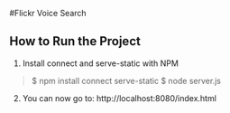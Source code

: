 #Flickr Voice Search
## How to Run the Project

1. Install connect and serve-static with NPM
> $ npm install connect serve-static
> $ node server.js

2. You can now go to:
http://localhost:8080/index.html
